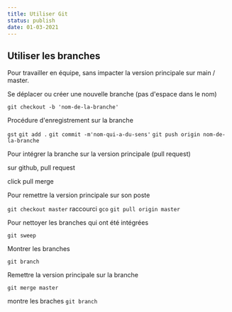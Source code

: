 ```yaml
---
title: Utiliser Git
status: publish
date: 01-03-2021
---
```

## Utiliser les branches

Pour travailler en équipe, sans impacter la version principale sur main / master.

Se déplacer ou créer une nouvelle branche (pas d'espace dans le nom)

`git checkout -b 'nom-de-la-branche'`

Procédure d'enregistrement sur la branche

`gst`
`git add .`
`git commit -m'nom-qui-a-du-sens'`
`git push origin nom-de-la-branche`

Pour intégrer la branche sur la version principale (pull request)

sur github, pull request

click pull merge

Pour remettre la version principale sur son poste

`git checkout master` raccourci `gco`
`git pull origin master`

Pour nettoyer les branches qui ont été intégrées

`git sweep`

Montrer les branches

`git branch`

Remettre la version principale sur la branche

`git merge master` 


montre les braches
`git branch`
